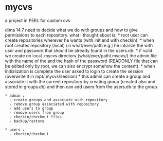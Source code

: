# mycvs
a project in PERL for custom cvs

dima 14.7
  need to decide what we do with groups and how to give permissions to each repository.
  what i thought about is:
    * root user can create repositories wherever he wants (with init and with checkin).
    * when root creates repository (local) (in what/ever/path e.g.) he intialize the with user and password that
    should be already found in the users.db.
    * if valid we create on local .mycvs directory (what/ever/path/.mycvs/) the admin file with the name of the
    and the hash of the password (READONLY file that can be edited only by root, we can also encrypt somehow the content).
    * when initialization is complete the user asked to login to create the session (overwrite it in /opt/.mycvs/session)
    * this admin can create a group and associate it with the current repository by 
    creating group (created also and stored in groups.db) and then can add users from the users.db to the group.
    
    * admin : 
      - create groups and associate with repository
      - remove group associated with repository
      - add users to group
      - remove users from group
      - checkin/checkout files
      - backup/restore
      
    * users :
      - checkin/checkout
